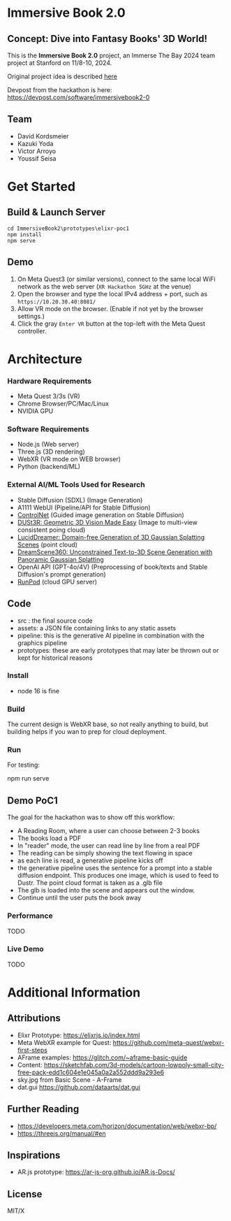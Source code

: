 # Immersive Book 2.0
## Concept: Dive into Fantasy Books' 3D World! 
This is the **Immersive Book 2.0** project, an Immerse The Bay 2024 team project at Stanford on 11/8-10, 2024.

Original project idea is described [here](https://qiita.com/truedata_iotone/items/e73aa5dc98a9fba46a60#book20---a-rethinking-of-books-in-xr)

Devpost from the hackathon is here: https://devpost.com/software/immersivebook2-0

## Team
- David Kordsmeier
- Kazuki Yoda
- Victor Arroyo
- Youssif Seisa

# Get Started
## Build & Launch Server
```
cd ImmersiveBook2\prototypes\elixr-poc1
npm install
npm serve
```

## Demo
1. On Meta Quest3 (or similar versions), connect to the same local WiFi network as the web server (`XR Hackathon 5GHz` at the venue)
2. Open the browser and type the local IPv4 address + port, such as `https://10.20.30.40:8081/`
3. Allow VR mode on the browser. (Enable if not yet by the browser settings.)
4. Click the gray `Enter VR` button at the top-left with the Meta Quest controller.

# Architecture
### Hardware Requirements
- Meta Quest 3/3s (VR)
- Chrome Browser/PC/Mac/Linux
- NVIDIA GPU

### Software Requirements
- Node.js (Web server)
- Three.js (3D rendering)
- WebXR (VR mode on WEB browser)
- Python (backend/ML)

### External AI/ML Tools Used for Research
- Stable Diffusion (SDXL) (Image Generation)
- A1111 WebUI (Pipeline/API for Stable Diffusion)
- [ControlNet](https://github.com/lllyasviel/ControlNet) (Guided image generation on Stable Diffusion)
- [DUSt3R: Geometric 3D Vision Made Easy](https://github.com/naver/dust3r) (Image to multi-view consistent poing cloud)
- [LucidDreamer: Domain-free Generation of 3D Gaussian Splatting Scenes](https://github.com/luciddreamer-cvlab/LucidDreamer) (point cloud)
- [DreamScene360: Unconstrained Text-to-3D Scene Generation with Panoramic Gaussian Splatting](https://github.com/ShijieZhou-UCLA/DreamScene360)
- OpenAI API (GPT-4o/4V) (Preprocessing of book/texts and Stable Diffusion's prompt generation)
- [RunPod](https://www.runpod.io/) (cloud GPU server)

## Code
- src : the final source code
- assets: a JSON file containing links to any static assets
- pipeline: this is the generative AI pipeline in combination with the graphics pipeline
- prototypes: these are early prototypes that may later be thrown out or kept for historical reasons

### Install

- node 16 is fine

### Build

The current design is WebXR base, so not really anything to build, but building helps if you wan to prep for cloud deployment.

### Run

For testing:

npm run serve

## Demo PoC1

The goal for the hackathon was to show off this workflow:

- A Reading Room, where a user can choose between 2-3 books
- The books load a PDF
- In "reader" mode, the user can read line by line from a real PDF
- The reading can be simply showing the text flowing in space
- as each line is read, a generative pipeline kicks off
- the generative pipeline uses the sentence for a prompt into a stable diffusion endpoint.  This produces one image, which is used to feed to Dustr.  The point cloud format is taken as a .glb file
- The glb is loaded into the scene and appears out the window.
- Continue until the user puts the book away

### Performance

TODO

### Live Demo

TODO

# Additional Information

## Attributions

- Elixr Prototype: https://elixrjs.io/index.html
- Meta WebXR example for Quest: https://github.com/meta-quest/webxr-first-steps
- AFrame examples: https://glitch.com/~aframe-basic-guide
- Content: https://sketchfab.com/3d-models/cartoon-lowpoly-small-city-free-pack-edd1c604e1e045a0a2a552ddd9a293e6
- sky.jpg from Basic Scene - A-Frame
- dat.gui https://github.com/dataarts/dat.gui

## Further Reading

- https://developers.meta.com/horizon/documentation/web/webxr-bp/
- https://threejs.org/manual/#en

## Inspirations

- AR.js prototype: https://ar-js-org.github.io/AR.js-Docs/

## License
MIT/X
